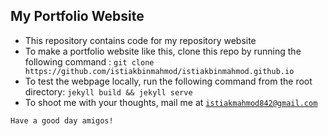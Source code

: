 ## My Portfolio Website
- This repository contains code for my repository website
- To make a portfolio website like this, clone this repo by running the following command :
  `git clone https://github.com/istiakbinmahmod/istiakbinmahmod.github.io`
- To test the webpage locally, run the following command from the root directory: `jekyll build && jekyll serve`
- To shoot me with your thoughts, mail me at [`istiakmahmod842@gmail.com`](mailto:istiakmahmod842@gmail.com)

`Have a good day amigos!`
